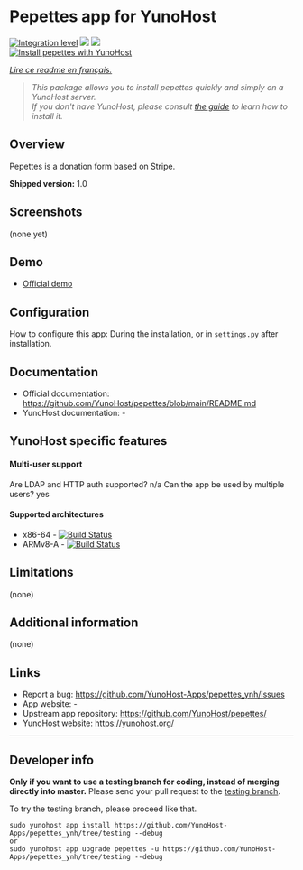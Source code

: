 # Pepettes app for YunoHost

[![Integration level](https://dash.yunohost.org/integration/pepettes.svg)](https://dash.yunohost.org/appci/app/pepettes) ![](https://ci-apps.yunohost.org/ci/badges/pepettes.status.svg) ![](https://ci-apps.yunohost.org/ci/badges/pepettes.maintain.svg)  
[![Install pepettes with YunoHost](https://install-app.yunohost.org/install-with-yunohost.svg)](https://install-app.yunohost.org/?app=pepettes)

*[Lire ce readme en français.](./README_fr.md)*

> *This package allows you to install pepettes quickly and simply on a YunoHost server.  
If you don't have YunoHost, please consult [the guide](https://yunohost.org/#/install) to learn how to install it.*

## Overview

Pepettes is a donation form based on Stripe.

**Shipped version:** 1.0

## Screenshots

(none yet)

## Demo

* [Official demo](https://donate.yunohost.org)

## Configuration

How to configure this app: During the installation, or in `settings.py` after installation.

## Documentation

 * Official documentation: https://github.com/YunoHost/pepettes/blob/main/README.md
 * YunoHost documentation: -

## YunoHost specific features

#### Multi-user support

Are LDAP and HTTP auth supported? n/a
Can the app be used by multiple users? yes

#### Supported architectures

* x86-64 - [![Build Status](https://ci-apps.yunohost.org/ci/logs/pepettes%20%28Apps%29.svg)](https://ci-apps.yunohost.org/ci/apps/pepettes/)
* ARMv8-A - [![Build Status](https://ci-apps-arm.yunohost.org/ci/logs/pepettes%20%28Apps%29.svg)](https://ci-apps-arm.yunohost.org/ci/apps/pepettes/)

## Limitations

(none)

## Additional information

(none)

## Links

 * Report a bug: https://github.com/YunoHost-Apps/pepettes_ynh/issues
 * App website: -
 * Upstream app repository: https://github.com/YunoHost/pepettes/
 * YunoHost website: https://yunohost.org/

---

## Developer info

**Only if you want to use a testing branch for coding, instead of merging directly into master.**
Please send your pull request to the [testing branch](https://github.com/YunoHost-Apps/pepettes_ynh/tree/testing).

To try the testing branch, please proceed like that.
```
sudo yunohost app install https://github.com/YunoHost-Apps/pepettes_ynh/tree/testing --debug
or
sudo yunohost app upgrade pepettes -u https://github.com/YunoHost-Apps/pepettes_ynh/tree/testing --debug
```
